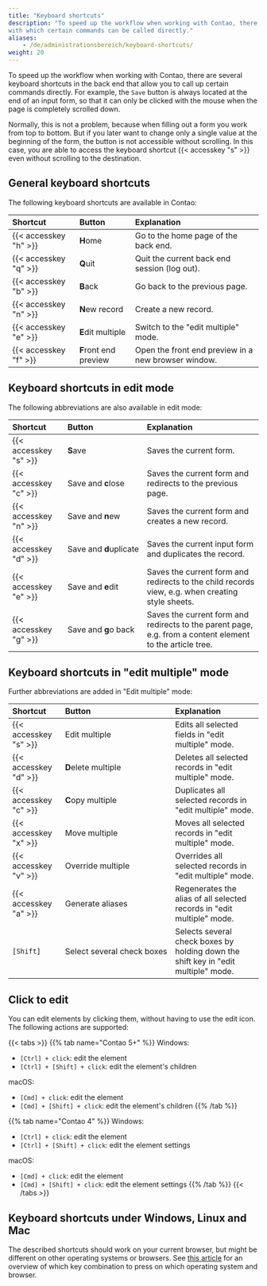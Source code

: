 ```yaml
---
title: "Keyboard shortcuts"
description: "To speed up the workflow when working with Contao, there are several keyboard shortcuts in the back end, 
with which certain commands can be called directly."
aliases:
    - /de/administrationsbereich/keyboard-shortcuts/
weight: 20
---
```


To speed up the workflow when working with Contao, there are several keyboard shortcuts in the back end that allow you to
call up certain commands directly. For example, the `Save` button is always located at the end of an input form, so that 
it can only be clicked with the mouse when the page is completely scrolled down.

Normally, this is not a problem, because when filling out a form you work from top to bottom. But 
if you later want to change only a single value at the beginning of the form, the button is not accessible without scrolling. 
In this case, you are able to access the keyboard shortcut {{< accesskey "s" >}} even without scrolling 
to the destination.


## General keyboard shortcuts

The following keyboard shortcuts are available in Contao:

| Shortcut              | Button                  | Explanation                                                                         |
|:----------------------|:------------------------|:------------------------------------------------------------------------------------|
| {{< accesskey "h" >}} | **H**ome                | Go to the home page of the back end.                                                |
| {{< accesskey "q" >}} | **Q**uit                | Quit the current back end session (log out).                                        |
| {{< accesskey "b" >}} | **B**ack                | Go back to the previous page.                                                       |
| {{< accesskey "n" >}} | **N**ew record          | Create a new record.                                                                |
| {{< accesskey "e" >}} | **E**dit multiple       | Switch to the "edit multiple" mode.                                                 |
| {{< accesskey "f" >}} | **F**ront end preview   | Open the front end preview in a new browser window.                                 |


## Keyboard shortcuts in edit mode

The following abbreviations are also available in edit mode:

| Shortcut              | Button                             | Explanation                                                                                               |
|:----------------------|:-----------------------------------|:----------------------------------------------------------------------------------------------------------|
| {{< accesskey "s" >}} | **S**ave                           | Saves the current form.                                                                                   |
| {{< accesskey "c" >}} | Save and **c**lose                 | Saves the current form and redirects to the previous page.                                                |
| {{< accesskey "n" >}} | Save and **n**ew                   | Saves the current form and creates a new record.                                                          |
| {{< accesskey "d" >}} | Save&nbsp;and&nbsp;**d**uplicate   | Saves the current input form and duplicates the record.                                                   |
| {{< accesskey "e" >}} | Save and **e**dit                  | Saves the current form and redirects to the child records view, e.g. when creating style sheets.          |
| {{< accesskey "g" >}} | Save and **g**o back               | Saves the current form and redirects to the parent page, e.g. from a content element to the article tree. |


## Keyboard shortcuts in "edit multiple" mode

Further abbreviations are added in "Edit multiple" mode:

| Shortcut              | Button                                      | Explanation                                                                                         |
|:----------------------|:--------------------------------------------|:----------------------------------------------------------------------------------------------------|
| {{< accesskey "s" >}} | Edit multiple                               | Edits all selected fields in "edit multiple" mode.                                                  |
| {{< accesskey "d" >}} | **D**elete multiple                         | Deletes all selected records in "edit multiple" mode.                                               |
| {{< accesskey "c" >}} | **C**opy multiple                           | Duplicates all selected records in "edit multiple" mode.                                            |
| {{< accesskey "x" >}} | Move multiple                               | Moves all selected records in "edit multiple" mode.                                                 |
| {{< accesskey "v" >}} | Override multiple                           | Overrides all selected records in "edit multiple" mode.                                             |
| {{< accesskey "a" >}} | Generate aliases                            | Regenerates the alias of all selected records in "edit multiple" mode.                              |
| `[Shift]`             | Select&nbsp;several&nbsp;check&nbsp;boxes   | Selects several check boxes by holding down the shift key in "edit multiple" mode.                  |


## Click to edit

You can edit elements by clicking them, without having to use the edit icon. The following actions are supported:

{{< tabs >}}
{{% tab name="Contao 5+" %}}
Windows:

- `[Ctrl] + click`: edit the element
- `[Ctrl] + [Shift] + click`: edit the element's children

macOS:

- `[Cmd] + click`: edit the element
- `[Cmd] + [Shift] + click`: edit the element's children
{{% /tab %}}

{{% tab name="Contao 4" %}}
Windows:

- `[Ctrl] + click`: edit the element
- `[Ctrl] + [Shift] + click`: edit the element settings

macOS:

- `[Cmd] + click`: edit the element
- `[Cmd] + [Shift] + click`: edit the element settings
{{% /tab %}}
{{< /tabs >}}

## Keyboard shortcuts under Windows, Linux and Mac

The described shortcuts should work on your current browser, but might be different on other operating systems or browsers.
See [this article][MozillaAccesskey] for an overview of which key combination to press on which operating system and 
browser.


[MozillaAccesskey]: https://developer.mozilla.org/en-US/docs/Web/HTML/Global_attributes/accesskey
